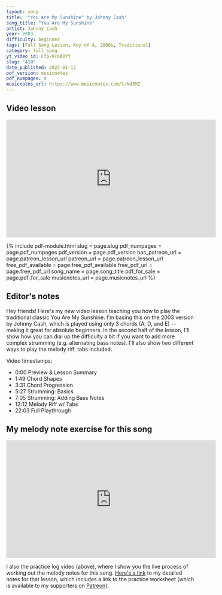 ```yaml
---
layout: song
title: '"You Are My Sunshine" by Johnny Cash'
song_title: "You Are My Sunshine"
artist: Johnny Cash
year: 2003
difficulty: beginner
tags: [Full Song Lesson, Key of A, 2000s, Traditional]
category: full_song
yt_video_id: CYp-KcoA8YY
slug: "410"
date_published: 2022-01-12
pdf_version: musicnotes
pdf_numpages: 4
musicnotes_url: https://www.musicnotes.com/l/Nd3MZ
---
```


## Video lesson

<iframe width="560" height="315" src="https://www.youtube.com/embed/{{page.yt_video_id}}" frameborder="0" allow="accelerometer; autoplay; encrypted-media; gyroscope; picture-in-picture" allowfullscreen></iframe>

{% include pdf-module.html slug = page.slug pdf_numpages = page.pdf_numpages pdf_version = page.pdf_version has_patreon_url = page.patreon_lesson_url patreon_url = page.patreon_lesson_url free_pdf_available = page.free_pdf_available free_pdf_url = page.free_pdf_url song_name = page.song_title pdf_for_sale = page.pdf_for_sale musicnotes_url = page.musicnotes_url %}

## Editor's notes

Hey friends! Here's my new video lesson teaching you how to play the traditional classic You Are My Sunshine. I'm basing this on the 2003 version by Johnny Cash, which is played using only 3 chords (A, D, and E) -- making it great for absolute beginners. In the second half of the lesson, I'll show how you can dial up the difficulty a bit if you want to add more complex strumming (e.g. alternating bass notes). I'll also show two different ways to play the melody riff, tabs included.

Video timestamps:

- 0:00 Preview & Lesson Summary
- 1:49 Chord Shapes
- 3:31 Chord Progression
- 5:27 Strumming: Basics
- 7:05 Strumming: Adding Bass Notes
- 12:12 Melody Riff w/ Tabs
- 22:03 Full Playthrough

## My melody note exercise for this song

<iframe width="560" height="315" src="https://www.youtube.com/embed/PBCESmYYYyY" frameborder="0" allow="accelerometer; autoplay; encrypted-media; gyroscope; picture-in-picture" allowfullscreen></iframe>

I also the practice log video (above), where I show you the live process of working out the melody notes for this song. [Here's a link](http://playsongnotes.com/lessons/411/) to my detailed notes for that lesson, which includes a link to the practice worksheet (which is available to my supporters on [Patreon](http://patreon.com/songnotes)).
